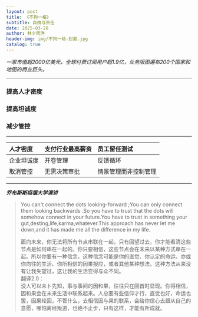 ```yaml
---
layout: post
title: 《不拘一格》
subtitle: 自由与责任
date: 2025-03-28
author: 林夕而渔
header-img: img/不拘一格-封面.jpg
catalog: true
---
```

  
*一家市值超2000亿美元，全球付费订阅用户超1.9亿，业务版图遍布200个国家和地图的商业巨头。*   
    

---

### 提高人才密度
### 提高坦诚度
### 减少管控  
 
---
| 人才密度        | 支付行业最高薪资 | 员工留任测试 |
| :--------------| :----------------| :------------|
| 企业坦诚度      | 开卷管理         | 反馈循环     |
| 取消管控        | 无需决策审批     | 情景管理而非控制管理 |
---


***乔布斯斯坦福大学演讲***  

>You can't connect the dots looking-forward ;You can only connect them looking backwards .So you have to trust that the dots will somehow connect in your future.You have to trust in something your gut,desting,life,karma,whatever.This approach has never let me down,and it has made me all the difference in my life.  
>
>面向未来，你无法将所有节点串联在一起，只有回望过去，你才能看清这些节点是如何串在一起的。你只要相信，这些节点会在未来以某种方式串在一起。所以你要有一种信念，这种信念可能是你的直觉、你认定的命运、亦或你向往的生活、你所相信的因果报应，或者其他某种想法。这种方法从来没有让我失望过，这让我的生活变得与众不同。  
>翻译2.0：  
>没人可以未卜先知，事与事间的因和果，往往只在回首时显现。你得相信，因和果会在未来生活中联系起来。人总要有些信仰才行，直觉也好，命运也罢，因果轮回，不管什么，去相信因与果的联系，会给你信心去跟从自己的意愿，哪怕离经叛道，也绝不止步，只有这样，才能有所成就。





